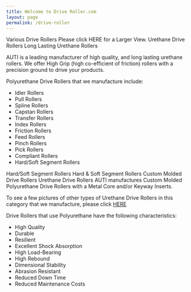 ```yaml
---
title: Welcome to Drive Roller.com
layout: page
permalink: /drive-roller
---
```


Various Drive Rollers
Please click HERE for a Larger View.
Urethane Drive Rollers
Long Lasting Urethane Rollers

AUTI is a leading manufacturer of high quality, and long lasting urethane rollers. We offer High Grip (high co-efficient of friction) rollers with a precision ground to drive your products.

Polyurethane Drive Rollers that we manufacture include:

- Idler Rollers
- Pull Rollers
- Spline Rollers
- Capstan Rollers
- Transfer Rollers
- Index Rollers
- Friction Rollers
- Feed Rollers
- Pinch Rollers
- Pick Rollers
- Compliant Rollers
- Hard/Soft Segment Rollers
    	
Hard/Soft Segment Rollers
Hard & Soft Segment Rollers
Custom Molded Drive Rollers
Urethane Drive Rollers
AUTI manufactures Custom Molded Polyurethane Drive Rollers with a Metal Core and/or Keyway Inserts.

To see a few pictures of other types of Urethane Drive Rollers in this category that we manufacture, please click [HERE](drive-roller)

Drive Rollers that use Polyurethane have the following characteristics:

- High Quality
- Durable
- Resilient
- Excellent Shock Absorption
- High Load-Bearing
- High Rebound
- Dimensional Stability
- Abrasion Resistant
- Reduced Down Time
- Reduced Maintenance Costs
 